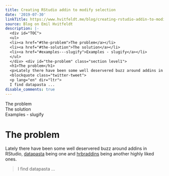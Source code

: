 ```yaml
---
title: Creating RStudio addin to modify selection
date: '2019-07-30'
linkTitle: https://www.hvitfeldt.me/blog/creating-rstudio-addin-to-modify-selection/
source: Blog on Emil Hvitfeldt
description: |-
  <div id="TOC">
  <ul>
  <li><a href="#the-problem">The problem</a></li>
  <li><a href="#the-solution">The solution</a></li>
  <li><a href="#examples---slugify">Examples - slugify</a></li>
  </ul>
  </div> <div id="the-problem" class="section level1">
  <h1>The problem</h1>
  <p>Lately there have been some well deservered buzz around addins in RStudio, <a href="https://github.com/milesmcbain/datapasta">datapasta</a> being one and <a href="https://gitlab.com/hrbrmstr/hrbraddins">hrbraddins</a> being another highly liked ones.</p>
  <blockquote class="twitter-tweet">
  <p lang="en" dir="ltr">
  I find datapasta ...
disable_comments: true
---
```

<div id="TOC">
<ul>
<li><a href="#the-problem">The problem</a></li>
<li><a href="#the-solution">The solution</a></li>
<li><a href="#examples---slugify">Examples - slugify</a></li>
</ul>
</div> <div id="the-problem" class="section level1">
<h1>The problem</h1>
<p>Lately there have been some well deservered buzz around addins in RStudio, <a href="https://github.com/milesmcbain/datapasta">datapasta</a> being one and <a href="https://gitlab.com/hrbrmstr/hrbraddins">hrbraddins</a> being another highly liked ones.</p>
<blockquote class="twitter-tweet">
<p lang="en" dir="ltr">
I find datapasta ...